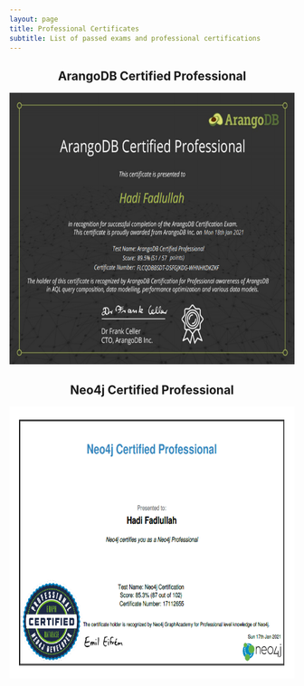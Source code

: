 ```yaml
---
layout: page
title: Professional Certificates
subtitle: List of passed exams and professional certifications
---
```


<h2 align="center">ArangoDB Certified Professional</h2>

<p align="center"><a href="/assets/certificate/ArangoDB CP.png"><img src= "/assets/certificate/ArangoDB CP.png" height= 480pt></a></p>

<h2 align="center">Neo4j Certified Professional</h2>

<p align="center"><a href="/assets/certificate/Neo4j CP.png"><img src="/assets/certificate/Neo4j CP.png" height= 480pt></a></p>
